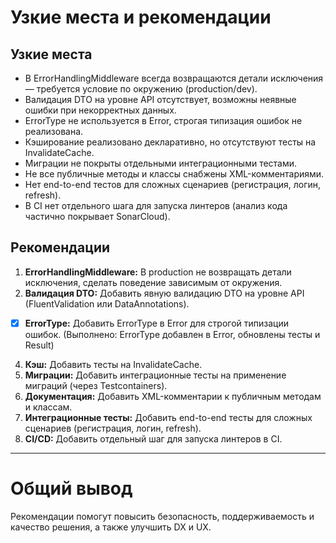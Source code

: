 # Узкие места и рекомендации

## Узкие места
- В ErrorHandlingMiddleware всегда возвращаются детали исключения — требуется условие по окружению (production/dev).
- Валидация DTO на уровне API отсутствует, возможны неявные ошибки при некорректных данных.
- ErrorType не используется в Error, строгая типизация ошибок не реализована.
- Кэширование реализовано декларативно, но отсутствуют тесты на InvalidateCache.
- Миграции не покрыты отдельными интеграционными тестами.
- Не все публичные методы и классы снабжены XML-комментариями.
- Нет end-to-end тестов для сложных сценариев (регистрация, логин, refresh).
- В CI нет отдельного шага для запуска линтеров (анализ кода частично покрывает SonarCloud).

## Рекомендации
1. **ErrorHandlingMiddleware:** В production не возвращать детали исключения, сделать поведение зависимым от окружения.
2. **Валидация DTO:** Добавить явную валидацию DTO на уровне API (FluentValidation или DataAnnotations).
- [x] **ErrorType:** Добавить ErrorType в Error для строгой типизации ошибок. (Выполнено: ErrorType добавлен в Error, обновлены тесты и Result)
4. **Кэш:** Добавить тесты на InvalidateCache.
5. **Миграции:** Добавить интеграционные тесты на применение миграций (через Testcontainers).
6. **Документация:** Добавить XML-комментарии к публичным методам и классам.
7. **Интеграционные тесты:** Добавить end-to-end тесты для сложных сценариев (регистрация, логин, refresh).
8. **CI/CD:** Добавить отдельный шаг для запуска линтеров в CI.

---

# Общий вывод
Рекомендации помогут повысить безопасность, поддерживаемость и качество решения, а также улучшить DX и UX. 